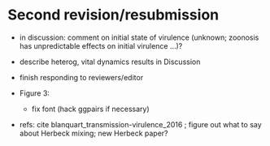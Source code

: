 # Second revision/resubmission

- in discussion: comment on initial state of virulence (unknown; zoonosis has unpredictable effects on initial virulence ...)?

- describe heterog, vital dynamics results in Discussion
- finish responding to reviewers/editor

- Figure 3:
	- fix font (hack ggpairs if necessary)
  
- refs: cite blanquart_transmission-virulence_2016 ; figure out what to say about Herbeck mixing; new Herbeck paper?


